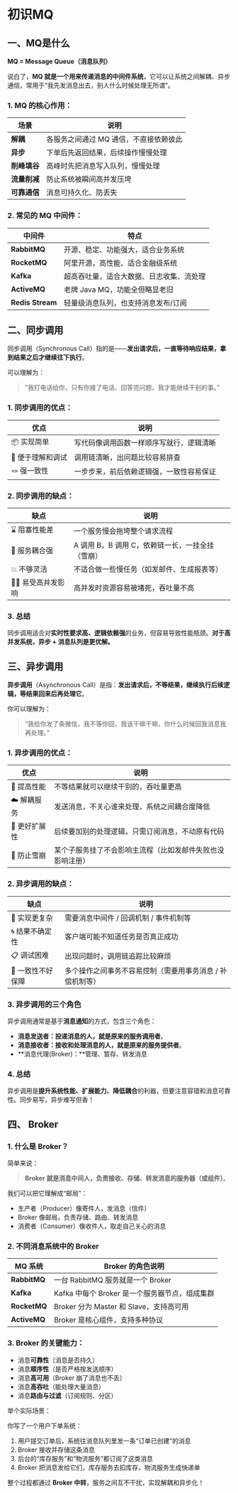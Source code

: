 # 初识MQ

## 一、MQ是什么

**MQ = Message Queue（消息队列）**

说白了，**MQ 就是一个用来传递消息的中间件系统**，它可以让系统之间解耦、异步通信，常用于“我先发消息出去，别人什么时候处理无所谓”。

### 1. MQ 的核心作用：

| 场景         | 说明                                   |
| ------------ | -------------------------------------- |
| **解耦**     | 各服务之间通过 MQ 通信，不直接依赖彼此 |
| **异步**     | 下单后先返回结果，后续操作慢慢处理     |
| **削峰填谷** | 高峰时先把消息写入队列，慢慢处理       |
| **流量削减** | 防止系统被瞬间高并发压垮               |
| **可靠通信** | 消息可持久化、防丢失                   |

### 2. 常见的 MQ 中间件：

| 中间件           | 特点                                     |
| ---------------- | ---------------------------------------- |
| **RabbitMQ**     | 开源、稳定、功能强大，适合业务系统       |
| **RocketMQ**     | 阿里开源，高性能、适合金融级系统         |
| **Kafka**        | 超高吞吐量，适合大数据、日志收集、流处理 |
| **ActiveMQ**     | 老牌 Java MQ，功能全但略显老旧           |
| **Redis Stream** | 轻量级消息队列，也支持消息发布/订阅      |



## 二、同步调用

同步调用（Synchronous Call）指的是——**发出请求后，一直等待响应结果，拿到结果之后才继续往下执行**。

可以理解为：

> “我打电话给你，只有你接了电话、回答完问题，我才能继续干别的事。”



### 1. 同步调用的优点：

| 优点             | 说明                                     |
| ---------------- | ---------------------------------------- |
| 📦 实现简单       | 写代码像调用函数一样顺序写就行，逻辑清晰 |
| 🧠 便于理解和调试 | 调用链清晰，出问题比较容易排查           |
| 🪢 强一致性       | 一步步来，前后依赖逻辑强，一致性容易保证 |



### 2.  同步调用的缺点：

| 缺点              | 说明                                             |
| ----------------- | ------------------------------------------------ |
| ⌛ 阻塞性能差      | 一个服务慢会拖垮整个请求流程                     |
| 🔗 服务耦合强      | A 调用 B，B 调用 C，依赖链一长，一挂全挂（雪崩） |
| 💥 不够灵活        | 不适合做一些慢任务（如发邮件、生成报表等）       |
| 😵‍💫 易受高并发影响 | 高并发时资源容易被堵死，吞吐量不高               |



### 3. 总结

同步调用适合对**实时性要求高、逻辑依赖强**的业务，但容易导致性能瓶颈。**对于高并发系统，异步 + 消息队列是更优解。**



## 三、异步调用

**异步调用**（Asynchronous Call）是指：**发出请求后，不等结果，继续执行后续逻辑，等结果回来后再处理它**。

你可以理解为：

> “我给你发了条微信，我不等你回，我该干嘛干嘛，你什么时候回我消息我再处理。”



### 1. 异步调用的优点：

| 优点         | 说明                                                       |
| ------------ | ---------------------------------------------------------- |
| 🚀 提高性能   | 不等结果就可以继续干别的，吞吐量更高                       |
| ☁️ 解耦服务   | 发送消息，不关心谁来处理，系统之间耦合度降低               |
| 🔄 更好扩展性 | 后续要加别的处理逻辑，只需订阅消息，不动原有代码           |
| 🧯 防止雪崩   | 某个子服务挂了不会影响主流程（比如发邮件失败也没影响注册） |



### 2. 异步调用的缺点：

| 缺点             | 说明                                                      |
| ---------------- | --------------------------------------------------------- |
| 🧠 实现更复杂     | 需要消息中间件 / 回调机制 / 事件机制等                    |
| 🌀 结果不确定性   | 客户端可能不知道任务是否真正成功                          |
| 📋 调试困难       | 出现问题时，调用链追踪比较麻烦                            |
| 🧷 一致性不好保障 | 多个操作之间事务不容易控制（需要用事务消息 / 补偿机制等） |



### 3. 异步调用的三个角色

异步调用通常是基于**消息通知**的方式，包含三个角色：

- **消息发送者：**投递消息的人，就是原来的**服务调用者**。
- **消息接收者：**接收和处理消息的人，就是原来的**服务提供者**。
- **消息代理(Broker)：**管理、暂存、转发消息



### 4. 总结

异步调用是**提升系统性能、扩展能力、降低耦合**的利器，但要注意容错和消息可靠性。同步易写，异步难写但香！



## 四、 Broker

### 1. 什么是 Broker？

简单来说：

> **Broker 就是消息中间人，负责接收、存储、转发消息的服务器（或组件）**。

我们可以把它理解成“邮局”：

- 生产者（Producer）像寄件人，发消息（信件）
- Broker 像邮局，负责存储、路由、转发消息
- 消费者（Consumer）像收件人，取走自己关心的消息



### 2. 不同消息系统中的 Broker

| MQ 系统      | Broker 的角色说明                              |
| ------------ | ---------------------------------------------- |
| **RabbitMQ** | 一台 RabbitMQ 服务就是一个 Broker              |
| **Kafka**    | Kafka 中每个 Broker 是一个服务器节点，组成集群 |
| **RocketMQ** | Broker 分为 Master 和 Slave，支持高可用        |
| **ActiveMQ** | Broker 是核心组件，支持多种协议                |



### 3. Broker 的关键能力：

- 消息**可靠性**（消息是否持久）
- 消息**顺序性**（是否严格按发送顺序）
- 消息**高可用**（Broker 崩了消息也不丢）
- 消息**高吞吐**（能处理大量消息）
- 消息**路由与过滤**（订阅规则、分区）



举个实际场景：

你写了一个用户下单系统：

1. 用户提交订单后，系统往消息队列里发一条“订单已创建”的消息
2. Broker 接收并存储这条消息
3. 后台的“库存服务”和“物流服务”都订阅了这类消息
4. Broker 把消息发给它们，库存服务去扣库存，物流服务生成快递单

整个过程都通过 **Broker 中转**，服务之间互不干扰，实现解耦和异步化！